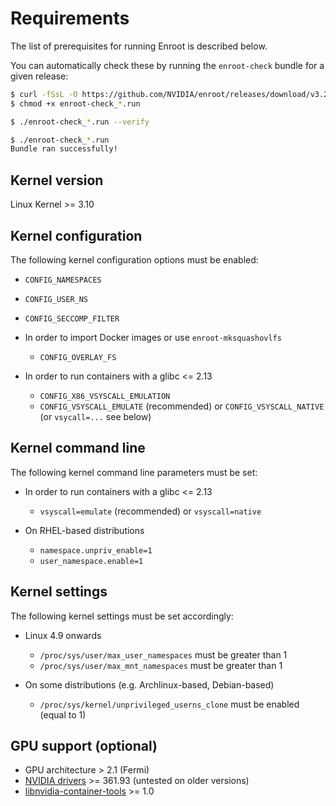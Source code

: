 # Requirements

The list of prerequisites for running Enroot is described below.

You can automatically check these by running the `enroot-check` bundle for a given release:
```sh
$ curl -fSsL -O https://github.com/NVIDIA/enroot/releases/download/v3.2.0/enroot-check_3.2.0_$(uname -m).run
$ chmod +x enroot-check_*.run

$ ./enroot-check_*.run --verify

$ ./enroot-check_*.run
Bundle ran successfully!
```

## Kernel version
Linux Kernel >= 3.10

## Kernel configuration
The following kernel configuration options must be enabled:
  * `CONFIG_NAMESPACES`
  * `CONFIG_USER_NS`
  * `CONFIG_SECCOMP_FILTER`
  
  * In order to import Docker images or use `enroot-mksquashovlfs`
    - `CONFIG_OVERLAY_FS`
  * In order to run containers with a glibc <= 2.13
    - `CONFIG_X86_VSYSCALL_EMULATION`
    - `CONFIG_VSYSCALL_EMULATE` (recommended) or `CONFIG_VSYSCALL_NATIVE` (or `vsycall=...` see below)

## Kernel command line
The following kernel command line parameters must be set:
* In order to run containers with a glibc <= 2.13
  - `vsyscall=emulate` (recommended) or `vsyscall=native`
  
* On RHEL-based distributions
  - `namespace.unpriv_enable=1`
  - `user_namespace.enable=1`

## Kernel settings
The following kernel settings must be set accordingly:

* Linux 4.9 onwards
  - `/proc/sys/user/max_user_namespaces` must be greater than 1
  - `/proc/sys/user/max_mnt_namespaces` must be greater than 1

* On some distributions (e.g. Archlinux-based, Debian-based)
  - `/proc/sys/kernel/unprivileged_userns_clone` must be enabled (equal to 1)

## GPU support (optional)

* GPU architecture > 2.1 (Fermi)
* [NVIDIA drivers](https://www.nvidia.com/object/unix.html) >= 361.93 (untested on older versions)
* [libnvidia-container-tools](https://nvidia.github.io/libnvidia-container/) >= 1.0
